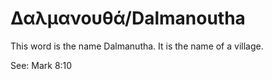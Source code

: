 # Δαλμανουθά/Dalmanoutha
This word is the name Dalmanutha. It is the name of a village.

See: Mark 8:10
